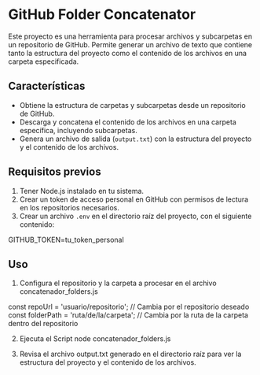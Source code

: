 # GitHub Folder Concatenator

Este proyecto es una herramienta para procesar archivos y subcarpetas en un repositorio de GitHub. Permite generar un archivo de texto que contiene tanto la estructura del proyecto como el contenido de los archivos en una carpeta especificada.

## Características

- Obtiene la estructura de carpetas y subcarpetas desde un repositorio de GitHub.
- Descarga y concatena el contenido de los archivos en una carpeta específica, incluyendo subcarpetas.
- Genera un archivo de salida (`output.txt`) con la estructura del proyecto y el contenido de los archivos.

## Requisitos previos

1. Tener Node.js instalado en tu sistema.
2. Crear un token de acceso personal en GitHub con permisos de lectura en los repositorios necesarios.
3. Crear un archivo `.env` en el directorio raíz del proyecto, con el siguiente contenido:

GITHUB_TOKEN=tu_token_personal

## Uso
1. Configura el repositorio y la carpeta a procesar en el archivo concatenador_folders.js

  const repoUrl = 'usuario/repositorio'; // Cambia por el repositorio deseado
  const folderPath = 'ruta/de/la/carpeta'; // Cambia por la ruta de la carpeta dentro del repositorio

2. Ejecuta el Script
   node concatenador_folders.js

3. Revisa el archivo output.txt generado en el directorio raíz para ver la estructura del proyecto y el contenido de los archivos.
